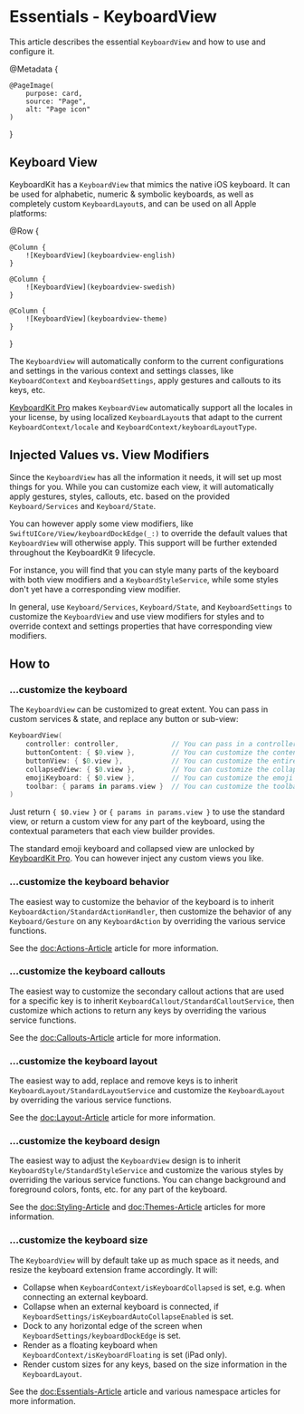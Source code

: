 # Essentials - KeyboardView

This article describes the essential ``KeyboardView`` and how to use and configure it.

@Metadata {

    @PageImage(
        purpose: card,
        source: "Page",
        alt: "Page icon"
    )
}


## Keyboard View

KeyboardKit has a ``KeyboardView`` that mimics the native iOS keyboard. It can be used for alphabetic, numeric & symbolic keyboards, as well as completely custom ``KeyboardLayout``s, and can be used on all Apple platforms:

@Row {
    
    @Column {
        ![KeyboardView](keyboardview-english)
    }
    
    @Column {
        ![KeyboardView](keyboardview-swedish)
    }
    
    @Column {
        ![KeyboardView](keyboardview-theme)
    }
}

The ``KeyboardView`` will automatically conform to the current configurations and settings in the various context and settings classes, like ``KeyboardContext`` and ``KeyboardSettings``, apply gestures and callouts to its keys, etc.

[KeyboardKit Pro][Pro] makes ``KeyboardView`` automatically support all the locales in your license, by using localized ``KeyboardLayout``s that adapt to the current ``KeyboardContext/locale`` and ``KeyboardContext/keyboardLayoutType``.


## Injected Values vs. View Modifiers 

Since the ``KeyboardView`` has all the information it needs, it will set up most things for you. While you can customize each view, it will automatically apply gestures, styles, callouts, etc. based on the provided ``Keyboard/Services`` and ``Keyboard/State``.

You can however apply some view modifiers, like ``SwiftUICore/View/keyboardDockEdge(_:)`` to override the default values that  ``KeyboardView`` will otherwise apply. This support will be further extended throughout the KeyboardKit 9 lifecycle. 

For instance, you will find that you can style many parts of the keyboard with both view modifiers and a ``KeyboardStyleService``, while some styles don't yet have a corresponding view modifier.

In general, use ``Keyboard/Services``, ``Keyboard/State``, and ``KeyboardSettings`` to customize the ``KeyboardView`` and use view modifiers for styles and to override context and settings properties that have corresponding view modifiers.



## How to 

### ...customize the keyboard

The ``KeyboardView`` can be customized to great extent. You can pass in custom services & state, and replace any button or sub-view:

```swift
KeyboardView(
    controller: controller,             // You can pass in a controller OR specific states and services
    buttonContent: { $0.view },         // You can customize the content view of any button
    buttonView: { $0.view },            // You can customize the entire view of any button
    collapsedView: { $0.view },         // You can customize the collapsed keyboard view
    emojiKeyboard: { $0.view },         // You can customize the emoji keyboard, if any
    toolbar: { params in params.view }  // You can customize the toolbar above the keyboard
)
```

Just return `{ $0.view }` or `{ params in params.view }` to use the standard view, or return a custom view for any part of the keyboard, using the contextual parameters that each view builder provides.

The standard emoji keyboard and collapsed view are unlocked by [KeyboardKit Pro][Pro]. You can however inject any custom views you like.


### ...customize the keyboard behavior

The easiest way to customize the behavior of the keyboard is to inherit ``KeyboardAction/StandardActionHandler``, then customize the behavior of any ``Keyboard/Gesture`` on any ``KeyboardAction`` by overriding the various service functions.

See the <doc:Actions-Article> article for more information.


### ...customize the keyboard callouts

The easiest way to customize the secondary callout actions that are used for a specific key is to inherit ``KeyboardCallout/StandardCalloutService``, then customize which actions to return any keys by overriding the various service functions. 

See the <doc:Callouts-Article> article for more information.


### ...customize the keyboard layout

The easiest way to add, replace and remove keys is to inherit ``KeyboardLayout/StandardLayoutService`` and customize the ``KeyboardLayout`` by overriding the various service functions. 

See the <doc:Layout-Article> article for more information.


### ...customize the keyboard design

The easiest way to adjust the ``KeyboardView`` design is to inherit ``KeyboardStyle/StandardStyleService`` and customize the various styles by overriding the various service functions. You can change background and foreground colors, fonts, etc. for any part of the keyboard. 

See the <doc:Styling-Article> and <doc:Themes-Article> articles for more information.


### ...customize the keyboard size

The ``KeyboardView`` will by default take up as much space as it needs, and resize the keyboard extension frame accordingly. It will:

* Collapse when ``KeyboardContext/isKeyboardCollapsed`` is set, e.g. when connecting an external keyboard.
* Collapse when an external keyboard is connected, if ``KeyboardSettings/isKeyboardAutoCollapseEnabled`` is set.
* Dock to any horizontal edge of the screen when ``KeyboardSettings/keyboardDockEdge`` is set.
* Render as a floating keyboard when ``KeyboardContext/isKeyboardFloating`` is set (iPad only).
* Render custom sizes for any keys, based on the size information in the ``KeyboardLayout``.

See the <doc:Essentials-Article> article and various namespace articles for more information.



[Pro]: https://github.com/KeyboardKit/KeyboardKitPro
